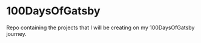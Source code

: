 # 100DaysOfGatsby
Repo containing the projects that I will be creating on my 100DaysOfGatsby journey.
